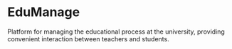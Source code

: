 # EduManage
Platform for managing the educational process at the university, providing convenient interaction between teachers and students.
